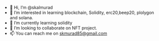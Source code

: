 - 👋 Hi, I’m @skalmurad
- 👀 I’m interested in learning blockchain, Solidity, erc20,beep20, plolygon and solana.
- 🌱 I’m currently learning solidity
- 💞️ I’m looking to collaborate on NFT project.
- 📫 You can reach me on skmurad85@gmail.com

<!---
skalmurad/skalmurad is a ✨ special ✨ repository because its `README.md` (this file) appears on your GitHub profile.
You can click the Preview link to take a look at your changes.
--->
